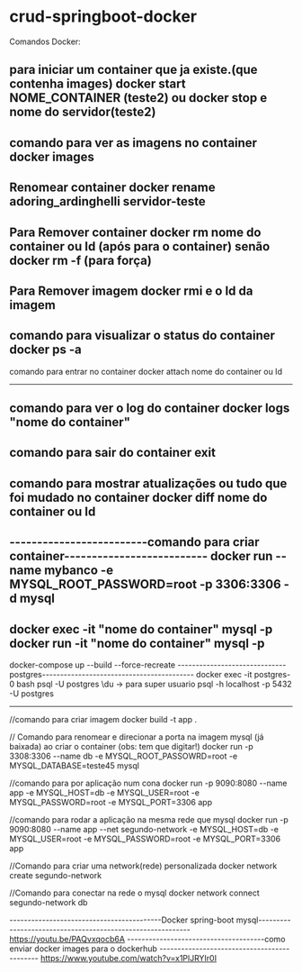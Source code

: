 # crud-springboot-docker

Comandos Docker:

para iniciar um container que ja existe.(que contenha images)
 docker start NOME_CONTAINER (teste2)
ou docker stop e nome do servidor(teste2)
--------------------------------------------------------------
comando para ver as imagens no container
docker images
--------------------------------------------------------------
Renomear container
docker rename adoring_ardinghelli servidor-teste
----------------------------------------------------------------
Para Remover container
docker rm nome do container ou Id (após para o container) senão docker rm -f (para força)
----------------------------------------------------------------
Para Remover imagem
docker rmi e o Id da imagem
--------------------------------------------------------------
comando para visualizar o status do container
docker ps -a 
---------------------------------------------------------------
comando para entrar no container
docker attach nome do container ou Id

---------------------------------------------------------------
comando para ver o log do container
docker logs "nome do container"
---------------------------------------------------------------
comando para sair do container
exit
-------------------------------------------------------------------
comando para mostrar atualizações ou tudo que foi mudado no container
docker diff nome do container ou Id
----------------------------------------------------------------------------
-------------------------comando para criar container--------------------------
docker run --name mybanco -e MYSQL_ROOT_PASSWORD=root -p 3306:3306 -d mysql
-----------------------------------------------------------------------------
docker exec -it "nome do container" mysql -p
docker run -it "nome do container" mysql -p
------------------------------------------------------------------------------------
docker-compose up --build --force-recreate
------------------------------postgres------------------------------------------
docker exec -it postgres-0 bash
psql -U postgres
\du -> para super usuario
psql -h localhost -p 5432 -U postgres

---------------------------------------------------------------------------------
//comando para criar imagem 
docker build -t app .

// Comando para renomear e direcionar a porta na imagem mysql (já baixada) ao criar o container (obs: tem que digitar!)
docker run -p 3308:3306 --name db -e MYSQL_ROOT_PASSOWRD=root -e MYSQL_DATABASE=teste45 mysql

//comando para por aplicação num cona
docker run -p 9090:8080 --name app -e MYSQL_HOST=db -e MYSQL_USER=root -e MYSQL_PASSWORD=root -e MYSQL_PORT=3306 app

//comando para rodar a aplicação na mesma rede que mysql
docker run -p 9090:8080 --name app --net segundo-network -e MYSQL_HOST=db -e MYSQL_USER=root -e MYSQL_PASSWORD=root -e MYSQL_PORT=3306 app  

//Comando para criar uma network(rede) personalizada
 docker network create segundo-network

//Comando para conectar na rede o mysql
docker network connect segundo-network db

------------------------------------------Docker spring-boot mysql-----------------------------------------------------------
https://youtu.be/PAQvxqocb6A
--------------------------------------como enviar docker images para o dockerhub --------------------------------------------
https://www.youtube.com/watch?v=x1PlJRYIr0I

